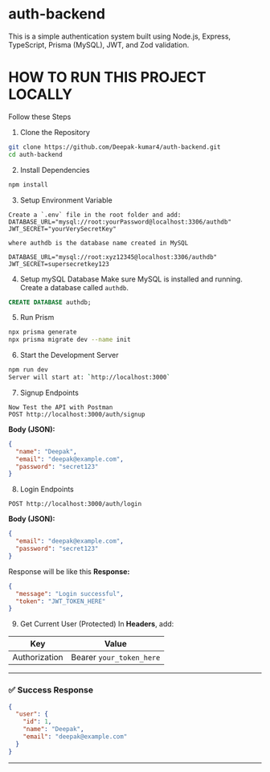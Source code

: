 ﻿# auth-backend

This is a simple authentication system built using Node.js, Express, TypeScript, Prisma (MySQL), JWT, and Zod validation.

# HOW TO RUN THIS PROJECT LOCALLY
Follow these Steps

1. Clone the Repository
```bash
git clone https://github.com/Deepak-kumar4/auth-backend.git
cd auth-backend
```
2. Install Dependencies
   
```bash
npm install
```

3. Setup Environment Variable
```env
Create a `.env` file in the root folder and add:
DATABASE_URL="mysql://root:yourPassword@localhost:3306/authdb"
JWT_SECRET="yourVerySecretKey"

where authdb is the database name created in MySQL
```
```example:
DATABASE_URL="mysql://root:xyz12345@localhost:3306/authdb"
JWT_SECRET=supersecretkey123
```

4. Setup mySQL Database
   Make sure MySQL is installed and running.
   Create a database called `authdb`.
```sql
CREATE DATABASE authdb;
```

5. Run Prism
```bash
npx prisma generate
npx prisma migrate dev --name init
```

6. Start the Development Server
   
```bash
npm run dev
Server will start at: `http://localhost:3000`
```

7. Signup Endpoints
```
Now Test the API with Postman
POST http://localhost:3000/auth/signup
```
**Body (JSON):**
```json
{
  "name": "Deepak",
  "email": "deepak@example.com",
  "password": "secret123"
}
```

8. Login Endpoints
```
POST http://localhost:3000/auth/login
```

**Body (JSON):**
```json
{
  "email": "deepak@example.com",
  "password": "secret123"
}
```

Response will be like this 
**Response:**
```json
{
  "message": "Login successful",
  "token": "JWT_TOKEN_HERE"
}
```
9. Get Current User (Protected)
In **Headers**, add:

| Key           | Value                      |
|---------------|----------------------------|
| Authorization | Bearer `your_token_here`   |

---

### ✅ Success Response

```json
{
  "user": {
    "id": 1,
    "name": "Deepak",
    "email": "deepak@example.com"
  }
}
```

---






